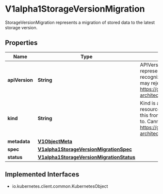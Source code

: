

# V1alpha1StorageVersionMigration

StorageVersionMigration represents a migration of stored data to the latest storage version.

## Properties

| Name | Type | Description | Notes |
|------------ | ------------- | ------------- | -------------|
|**apiVersion** | **String** | APIVersion defines the versioned schema of this representation of an object. Servers should convert recognized schemas to the latest internal value, and may reject unrecognized values. More info: https://git.k8s.io/community/contributors/devel/sig-architecture/api-conventions.md#resources |  [optional] |
|**kind** | **String** | Kind is a string value representing the REST resource this object represents. Servers may infer this from the endpoint the client submits requests to. Cannot be updated. In CamelCase. More info: https://git.k8s.io/community/contributors/devel/sig-architecture/api-conventions.md#types-kinds |  [optional] |
|**metadata** | [**V1ObjectMeta**](V1ObjectMeta.md) |  |  [optional] |
|**spec** | [**V1alpha1StorageVersionMigrationSpec**](V1alpha1StorageVersionMigrationSpec.md) |  |  [optional] |
|**status** | [**V1alpha1StorageVersionMigrationStatus**](V1alpha1StorageVersionMigrationStatus.md) |  |  [optional] |


## Implemented Interfaces

* io.kubernetes.client.common.KubernetesObject


